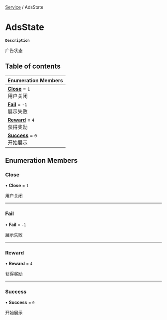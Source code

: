 [Service](../modules/Service.Service.md) / AdsState

# AdsState <Badge type="tip" text="Enumeration" />

**`Description`**

广告状态

## Table of contents

| Enumeration Members |
| :-----|
| **[Close](Service.Service.AdsState.md#close)** = ``1`` <br> 用户关闭|
| **[Fail](Service.Service.AdsState.md#fail)** = ``-1`` <br> 展示失败|
| **[Reward](Service.Service.AdsState.md#reward)** = ``4`` <br> 获得奖励|
| **[Success](Service.Service.AdsState.md#success)** = ``0`` <br> 开始展示|

## Enumeration Members

### Close

• **Close** = ``1``

用户关闭

___

### Fail

• **Fail** = ``-1``

展示失败

___

### Reward

• **Reward** = ``4``

获得奖励

___

### Success

• **Success** = ``0``

开始展示
